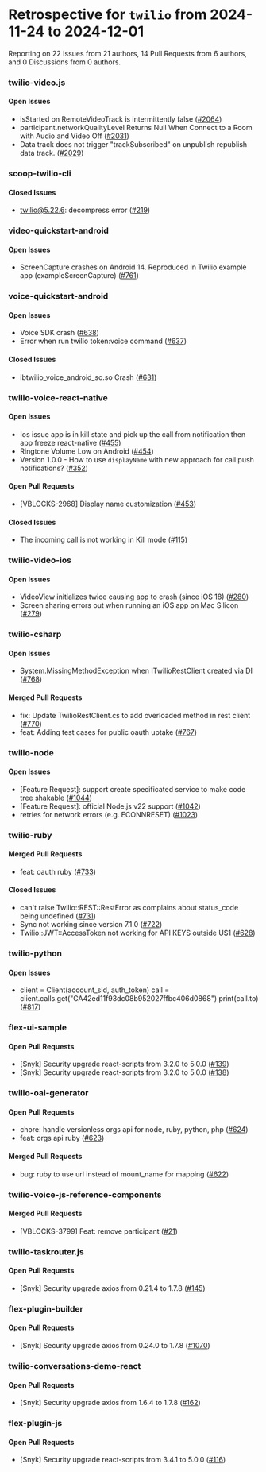 # Retrospective for `twilio` from 2024-11-24 to 2024-12-01

Reporting on 22 Issues from 21 authors, 14 Pull Requests from 6 authors, and 0 Discussions from 0 authors.


### twilio-video.js

#### Open Issues

- isStarted on RemoteVideoTrack is intermittently false ([#2064](https://github.com/twilio/twilio-video.js/issues/2064))
- participant.networkQualityLevel Returns Null When Connect to a Room with Audio and Video Off ([#2031](https://github.com/twilio/twilio-video.js/issues/2031))
- Data track does not trigger "trackSubscribed" on unpublish republish data track. ([#2029](https://github.com/twilio/twilio-video.js/issues/2029))

### scoop-twilio-cli

#### Closed Issues

- twilio@5.22.6: decompress error ([#219](https://github.com/twilio/scoop-twilio-cli/issues/219))

### video-quickstart-android

#### Open Issues

- ScreenCapture crashes on Android 14. Reproduced in Twilio example app (exampleScreenCapture) ([#761](https://github.com/twilio/video-quickstart-android/issues/761))

### voice-quickstart-android

#### Open Issues

- Voice SDK crash ([#638](https://github.com/twilio/voice-quickstart-android/issues/638))
- Error when run twilio token:voice command ([#637](https://github.com/twilio/voice-quickstart-android/issues/637))

#### Closed Issues

- ibtwilio_voice_android_so.so Crash ([#631](https://github.com/twilio/voice-quickstart-android/issues/631))

### twilio-voice-react-native

#### Open Issues

- Ios issue app is in kill state and pick up the call from notification then app freeze react-native ([#455](https://github.com/twilio/twilio-voice-react-native/issues/455))
- Ringtone Volume Low on Android ([#454](https://github.com/twilio/twilio-voice-react-native/issues/454))
- Version 1.0.0 - How to use `displayName` with new approach for call push notifications?  ([#352](https://github.com/twilio/twilio-voice-react-native/issues/352))

#### Open Pull Requests

- [VBLOCKS-2968] Display name customization ([#453](https://github.com/twilio/twilio-voice-react-native/pull/453))

#### Closed Issues

- The incoming call is not working in Kill mode  ([#115](https://github.com/twilio/twilio-voice-react-native/issues/115))

### twilio-video-ios

#### Open Issues

- VideoView initializes twice causing app to crash (since iOS 18) ([#280](https://github.com/twilio/twilio-video-ios/issues/280))
- Screen sharing errors out when running an iOS app on Mac Silicon ([#279](https://github.com/twilio/twilio-video-ios/issues/279))

### twilio-csharp

#### Open Issues

- System.MissingMethodException when ITwilioRestClient created via DI ([#768](https://github.com/twilio/twilio-csharp/issues/768))

#### Merged Pull Requests

- fix: Update TwilioRestClient.cs to add overloaded method in rest client ([#770](https://github.com/twilio/twilio-csharp/pull/770))
- feat: Adding test cases for public oauth uptake ([#767](https://github.com/twilio/twilio-csharp/pull/767))

### twilio-node

#### Open Issues

- [Feature Request]: support create specificated service to make code tree shakable ([#1044](https://github.com/twilio/twilio-node/issues/1044))
- [Feature Request]: official Node.js v22 support ([#1042](https://github.com/twilio/twilio-node/issues/1042))
- retries for network errors (e.g. ECONNRESET) ([#1023](https://github.com/twilio/twilio-node/issues/1023))

### twilio-ruby

#### Merged Pull Requests

- feat: oauth ruby ([#733](https://github.com/twilio/twilio-ruby/pull/733))

#### Closed Issues

- can't raise Twilio::REST::RestError as complains about status_code being undefined ([#731](https://github.com/twilio/twilio-ruby/issues/731))
- Sync not working since version 7.1.0 ([#722](https://github.com/twilio/twilio-ruby/issues/722))
- Twilio::JWT::AccessToken not working for API KEYS outside US1 ([#628](https://github.com/twilio/twilio-ruby/issues/628))

### twilio-python

#### Open Issues

- client = Client(account_sid, auth_token)  call = client.calls.get("CA42ed11f93dc08b952027ffbc406d0868") print(call.to) ([#817](https://github.com/twilio/twilio-python/issues/817))

### flex-ui-sample

#### Open Pull Requests

- [Snyk] Security upgrade react-scripts from 3.2.0 to 5.0.0 ([#139](https://github.com/twilio/flex-ui-sample/pull/139))
- [Snyk] Security upgrade react-scripts from 3.2.0 to 5.0.0 ([#138](https://github.com/twilio/flex-ui-sample/pull/138))

### twilio-oai-generator

#### Open Pull Requests

- chore: handle versionless orgs api for node, ruby, python, php ([#624](https://github.com/twilio/twilio-oai-generator/pull/624))
- feat: orgs api ruby ([#623](https://github.com/twilio/twilio-oai-generator/pull/623))

#### Merged Pull Requests

- bug: ruby to use url instead of mount_name for mapping ([#622](https://github.com/twilio/twilio-oai-generator/pull/622))

### twilio-voice-js-reference-components

#### Merged Pull Requests

- [VBLOCKS-3799] Feat: remove participant ([#21](https://github.com/twilio/twilio-voice-js-reference-components/pull/21))

### twilio-taskrouter.js

#### Open Pull Requests

- [Snyk] Security upgrade axios from 0.21.4 to 1.7.8 ([#145](https://github.com/twilio/twilio-taskrouter.js/pull/145))

### flex-plugin-builder

#### Open Pull Requests

- [Snyk] Security upgrade axios from 0.24.0 to 1.7.8 ([#1070](https://github.com/twilio/flex-plugin-builder/pull/1070))

### twilio-conversations-demo-react

#### Open Pull Requests

- [Snyk] Security upgrade axios from 1.6.4 to 1.7.8 ([#162](https://github.com/twilio/twilio-conversations-demo-react/pull/162))

### flex-plugin-js

#### Open Pull Requests

- [Snyk] Security upgrade react-scripts from 3.4.1 to 5.0.0 ([#116](https://github.com/twilio/flex-plugin-js/pull/116))